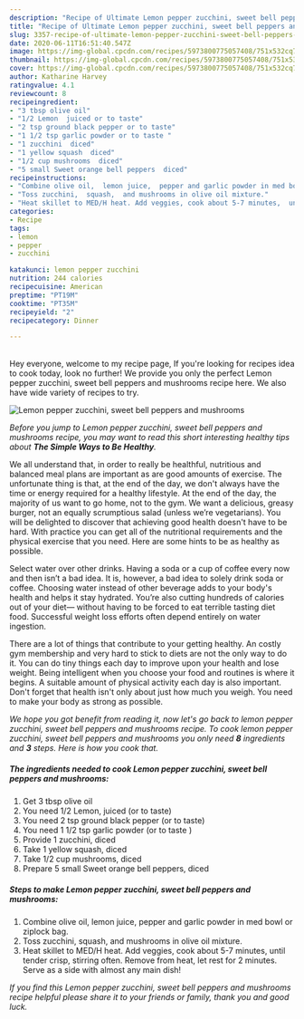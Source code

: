 ```yaml
---
description: "Recipe of Ultimate Lemon pepper zucchini, sweet bell peppers and mushrooms"
title: "Recipe of Ultimate Lemon pepper zucchini, sweet bell peppers and mushrooms"
slug: 3357-recipe-of-ultimate-lemon-pepper-zucchini-sweet-bell-peppers-and-mushrooms
date: 2020-06-11T16:51:40.547Z
image: https://img-global.cpcdn.com/recipes/5973800775057408/751x532cq70/lemon-pepper-zucchini-sweet-bell-peppers-and-mushrooms-recipe-main-photo.jpg
thumbnail: https://img-global.cpcdn.com/recipes/5973800775057408/751x532cq70/lemon-pepper-zucchini-sweet-bell-peppers-and-mushrooms-recipe-main-photo.jpg
cover: https://img-global.cpcdn.com/recipes/5973800775057408/751x532cq70/lemon-pepper-zucchini-sweet-bell-peppers-and-mushrooms-recipe-main-photo.jpg
author: Katharine Harvey
ratingvalue: 4.1
reviewcount: 8
recipeingredient:
- "3 tbsp olive oil"
- "1/2 Lemon  juiced or to taste"
- "2 tsp ground black pepper or to taste"
- "1 1/2 tsp garlic powder or to taste "
- "1 zucchini  diced"
- "1 yellow squash  diced"
- "1/2 cup mushrooms  diced"
- "5 small Sweet orange bell peppers  diced"
recipeinstructions:
- "Combine olive oil,  lemon juice,  pepper and garlic powder in med bowl or ziplock bag."
- "Toss zucchini,  squash,  and mushrooms in olive oil mixture."
- "Heat skillet to MED/H heat. Add veggies, cook about 5-7 minutes,  until tender crisp, stirring often.  Remove from heat,  let rest for 2 minutes.  Serve as a side with almost any main dish!"
categories:
- Recipe
tags:
- lemon
- pepper
- zucchini

katakunci: lemon pepper zucchini 
nutrition: 244 calories
recipecuisine: American
preptime: "PT19M"
cooktime: "PT35M"
recipeyield: "2"
recipecategory: Dinner

---
```

<br>
Hey everyone, welcome to my recipe page, If you're looking for recipes idea to cook today, look no further! We provide you only the perfect Lemon pepper zucchini, sweet bell peppers and mushrooms recipe here. We also have wide variety of recipes to try.
<br>


![Lemon pepper zucchini, sweet bell peppers and mushrooms](https://img-global.cpcdn.com/recipes/5973800775057408/751x532cq70/lemon-pepper-zucchini-sweet-bell-peppers-and-mushrooms-recipe-main-photo.jpg)

<i>Before you jump to Lemon pepper zucchini, sweet bell peppers and mushrooms recipe, you may want to read this short interesting healthy tips about <strong>The Simple Ways to Be Healthy</strong>.</i>

We all understand that, in order to really be healthful, nutritious and balanced meal plans are important as are good amounts of exercise. The unfortunate thing is that, at the end of the day, we don't always have the time or energy required for a healthy lifestyle. At the end of the day, the majority of us want to go home, not to the gym. We want a delicious, greasy burger, not an equally scrumptious salad (unless we’re vegetarians). You will be delighted to discover that achieving good health doesn't have to be hard. With practice you can get all of the nutritional requirements and the physical exercise that you need. Here are some hints to be as healthy as possible.

Select water over other drinks. Having a soda or a cup of coffee every now and then isn’t a bad idea. It is, however, a bad idea to solely drink soda or coffee. Choosing water instead of other beverage adds to your body's health and helps it stay hydrated. You’re also cutting hundreds of calories out of your diet— without having to be forced to eat terrible tasting diet food. Successful weight loss efforts often depend entirely on water ingestion.

There are a lot of things that contribute to your getting healthy. An costly gym membership and very hard to stick to diets are not the only way to do it. You can do tiny things each day to improve upon your health and lose weight. Being intelligent when you choose your food and routines is where it begins. A suitable amount of physical activity each day is also important. Don't forget that health isn't only about just how much you weigh. You need to make your body as strong as possible. 


<i>We hope you got benefit from reading it, now let's go back to lemon pepper zucchini, sweet bell peppers and mushrooms recipe. To cook lemon pepper zucchini, sweet bell peppers and mushrooms you only need <strong>8</strong> ingredients and <strong>3</strong> steps. Here is how you cook that.
</i>

##### The ingredients needed to cook Lemon pepper zucchini, sweet bell peppers and mushrooms:

1. Get 3 tbsp olive oil
1. You need 1/2 Lemon,  juiced (or to taste)
1. You need 2 tsp ground black pepper (or to taste)
1. You need 1 1/2 tsp garlic powder (or to taste )
1. Provide 1 zucchini,  diced
1. Take 1 yellow squash,  diced
1. Take 1/2 cup mushrooms,  diced
1. Prepare 5 small Sweet orange bell peppers,  diced


##### Steps to make Lemon pepper zucchini, sweet bell peppers and mushrooms:

1. Combine olive oil,  lemon juice,  pepper and garlic powder in med bowl or ziplock bag.
1. Toss zucchini,  squash,  and mushrooms in olive oil mixture.
1. Heat skillet to MED/H heat. Add veggies, cook about 5-7 minutes,  until tender crisp, stirring often.  Remove from heat,  let rest for 2 minutes.  Serve as a side with almost any main dish!


<i>If you find this Lemon pepper zucchini, sweet bell peppers and mushrooms recipe helpful please share it to your friends or family, thank you and good luck.</i>
